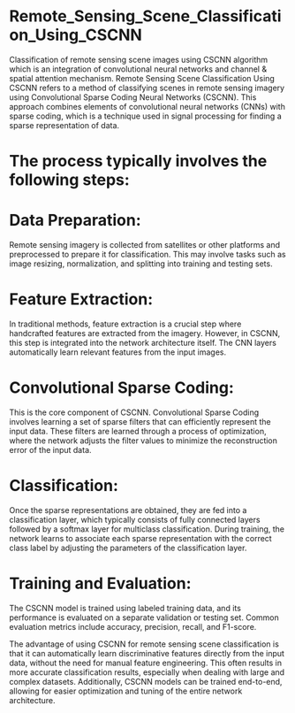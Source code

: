 # Remote_Sensing_Scene_Classification_Using_CSCNN
Classification of remote sensing scene images using CSCNN algorithm which is an integration of convolutional neural networks and channel & spatial attention mechanism.
Remote Sensing Scene Classification Using CSCNN refers to a method of classifying scenes in remote sensing imagery using Convolutional Sparse Coding Neural Networks (CSCNN). This approach combines elements of convolutional neural networks (CNNs) with sparse coding, which is a technique used in signal processing for finding a sparse representation of data.

# The process typically involves the following steps:

# Data Preparation: 
Remote sensing imagery is collected from satellites or other platforms and preprocessed to prepare it for classification. This may involve tasks such as image resizing, normalization, and splitting into training and testing sets.

# Feature Extraction: 
In traditional methods, feature extraction is a crucial step where handcrafted features are extracted from the imagery. However, in CSCNN, this step is integrated into the network architecture itself. The CNN layers automatically learn relevant features from the input images.

# Convolutional Sparse Coding: 
This is the core component of CSCNN. Convolutional Sparse Coding involves learning a set of sparse filters that can efficiently represent the input data. These filters are learned through a process of optimization, where the network adjusts the filter values to minimize the reconstruction error of the input data.

# Classification: 
Once the sparse representations are obtained, they are fed into a classification layer, which typically consists of fully connected layers followed by a softmax layer for multiclass classification. During training, the network learns to associate each sparse representation with the correct class label by adjusting the parameters of the classification layer.

# Training and Evaluation: 
The CSCNN model is trained using labeled training data, and its performance is evaluated on a separate validation or testing set. Common evaluation metrics include accuracy, precision, recall, and F1-score.

The advantage of using CSCNN for remote sensing scene classification is that it can automatically learn discriminative features directly from the input data, without the need for manual feature engineering. This often results in more accurate classification results, especially when dealing with large and complex datasets. Additionally, CSCNN models can be trained end-to-end, allowing for easier optimization and tuning of the entire network architecture.
